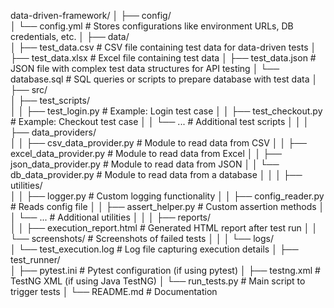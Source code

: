 data-driven-framework/
│
├── config/              
│   └── config.yml             # Stores configurations like environment URLs, DB credentials, etc.
│
├── data/                      
│   ├── test_data.csv          # CSV file containing test data for data-driven tests
│   ├── test_data.xlsx         # Excel file containing test data
│   ├── test_data.json         # JSON file with complex test data structures for API testing
│   └── database.sql           # SQL queries or scripts to prepare database with test data
│
├── src/                       
│   ├── test_scripts/         
│   │   ├── test_login.py      # Example: Login test case
│   │   ├── test_checkout.py   # Example: Checkout test case
│   │   └── ...                # Additional test scripts
│   │
│   ├── data_providers/       
│   │   ├── csv_data_provider.py   # Module to read data from CSV
│   │   ├── excel_data_provider.py # Module to read data from Excel
│   │   ├── json_data_provider.py  # Module to read data from JSON
│   │   └── db_data_provider.py    # Module to read data from a database
│   │
│   ├── utilities/              
│   │   ├── logger.py           # Custom logging functionality
│   │   ├── config_reader.py    # Reads config file
│   │   ├── assert_helper.py    # Custom assertion methods
│   │   └── ...                 # Additional utilities
│   │
│   ├── reports/                
│   │   ├── execution_report.html  # Generated HTML report after test run
│   │   └── screenshots/          # Screenshots of failed tests
│   │
│   └── logs/                    
│       └── test_execution.log   # Log file capturing execution details
│
├── test_runner/                
│   ├── pytest.ini               # Pytest configuration (if using pytest)
│   ├── testng.xml               # TestNG XML (if using Java TestNG)
│   └── run_tests.py             # Main script to trigger tests
│
└── README.md                    # Documentation